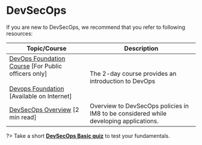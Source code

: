 # DevSecOps

If you are new to DevSecOps, we recommend that you refer to following resources:

|Topic/Course|Description|
|---|---|
[DevOps Foundation Course](https://ap-southeast-1-02870039-view.menlosecurity.com/https:/www.thedigitalacademy.tech.gov.sg/course/detail/devops-foundation) [For Public officers only]<br><br> [Devops Foundation](https://www.devopsinstitute.com/certifications/devops-foundation/) [Available on Internet]|The 2-day course provides an introduction to DevOps
[DevSecOps Overview](https://docs.developer.tech.gov.sg/docs/devsecops-playbook/devsecops-playbook) [2 min read]|Overview to DevSecOps policies in IM8 to be considered while developing applications.

?> Take a short **[DevSecOps Basic quiz](https://forms.office.com/pages/responsepage.aspx?id=2C5u0OVT90SBNoc86LqpOxwQKkSeUz5Anl_vW239zUZUNldQVlVIUEgwUTNMS0ZaMjc5WU0zMklQRyQlQCN0PWcu)** to test your fundamentals.
